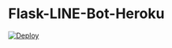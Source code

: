 # Flask-LINE-Bot-Heroku

<a href="https://heroku.com/deploy?template=https://github.com/hsuanchi/Flask-LINE-Bot-Heroku">
  <img src="https://www.herokucdn.com/deploy/button.svg" alt="Deploy">
</a>
